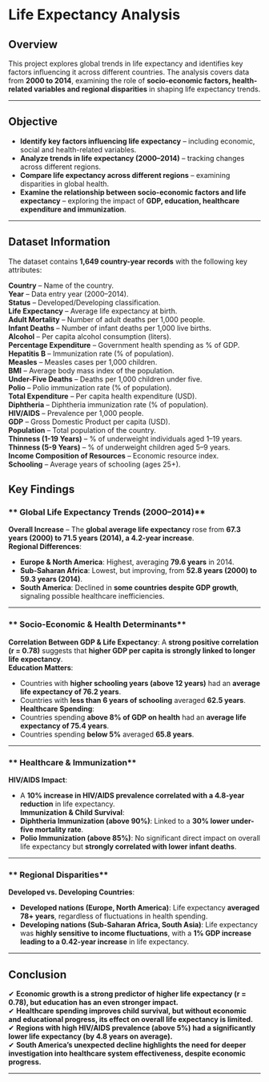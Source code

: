 # **Life Expectancy Analysis**

## **Overview**  
This project explores global trends in life expectancy and identifies key factors influencing it across different countries. The analysis covers data from **2000 to 2014**, examining the role of **socio-economic factors, health-related variables and regional disparities** in shaping life expectancy trends.  
 

---

## **Objective**  
- **Identify key factors influencing life expectancy** – including economic, social and health-related variables.  
- **Analyze trends in life expectancy (2000–2014)** – tracking changes across different regions.  
- **Compare life expectancy across different regions** – examining disparities in global health.  
- **Examine the relationship between socio-economic factors and life expectancy** – exploring the impact of **GDP, education, healthcare expenditure and immunization**.  

---

## **Dataset Information**  
The dataset contains **1,649 country-year records** with the following key attributes:  

 **Country** – Name of the country.  
 **Year** – Data entry year (2000–2014).  
 **Status** – Developed/Developing classification.  
 **Life Expectancy** – Average life expectancy at birth.  
 **Adult Mortality** – Number of adult deaths per 1,000 people.  
 **Infant Deaths** – Number of infant deaths per 1,000 live births.  
 **Alcohol** – Per capita alcohol consumption (liters).  
 **Percentage Expenditure** – Government health spending as % of GDP.  
 **Hepatitis B** – Immunization rate (% of population).  
 **Measles** – Measles cases per 1,000 children.  
 **BMI** – Average body mass index of the population.  
 **Under-Five Deaths** – Deaths per 1,000 children under five.  
 **Polio** – Polio immunization rate (% of population).  
 **Total Expenditure** – Per capita health expenditure (USD).  
 **Diphtheria** – Diphtheria immunization rate (% of population).  
 **HIV/AIDS** – Prevalence per 1,000 people.  
 **GDP** – Gross Domestic Product per capita (USD).  
 **Population** – Total population of the country.  
 **Thinness (1-19 Years)** – % of underweight individuals aged 1–19 years.  
 **Thinness (5-9 Years)** – % of underweight children aged 5–9 years.  
 **Income Composition of Resources** – Economic resource index.  
 **Schooling** – Average years of schooling (ages 25+).  



## **Key Findings**  

### ** Global Life Expectancy Trends (2000–2014)**  
 **Overall Increase** – The **global average life expectancy** rose from **67.3 years (2000) to 71.5 years (2014), a 4.2-year increase**.  
 **Regional Differences**:  
   - **Europe & North America**: Highest, averaging **79.6 years** in 2014.  
   - **Sub-Saharan Africa**: Lowest, but improving, from **52.8 years (2000) to 59.3 years (2014)**.  
   - **South America**: Declined in **some countries despite GDP growth**, signaling possible healthcare inefficiencies.  

---

### ** Socio-Economic & Health Determinants**  
 **Correlation Between GDP & Life Expectancy**: A **strong positive correlation (r = 0.78)** suggests that **higher GDP per capita is strongly linked to longer life expectancy**.  
 **Education Matters**:  
   - Countries with **higher schooling years (above 12 years)** had an **average life expectancy of 76.2 years**.  
   - Countries with **less than 6 years of schooling** averaged **62.5 years**.  
 **Healthcare Spending**:  
   - Countries spending **above 8% of GDP on health** had an **average life expectancy of 75.4 years**.  
   - Countries spending **below 5%** averaged **65.8 years**.  

---

### ** Healthcare & Immunization**  
 **HIV/AIDS Impact**:  
   - A **10% increase in HIV/AIDS prevalence correlated with a 4.8-year reduction** in life expectancy.  
 **Immunization & Child Survival**:  
   - **Diphtheria Immunization (above 90%)**: Linked to a **30% lower under-five mortality rate**.  
   - **Polio Immunization (above 85%)**: No significant direct impact on overall life expectancy but **strongly correlated with lower infant deaths**.  

---

### ** Regional Disparities**  
 **Developed vs. Developing Countries**:  
   - **Developed nations (Europe, North America)**: Life expectancy **averaged 78+ years**, regardless of fluctuations in health spending.  
   - **Developing nations (Sub-Saharan Africa, South Asia)**: Life expectancy was **highly sensitive to income fluctuations**, with a **1% GDP increase leading to a 0.42-year increase** in life expectancy.  

---

## **Conclusion**  

✔ **Economic growth is a strong predictor of higher life expectancy (r = 0.78), but education has an even stronger impact.**  
✔ **Healthcare spending improves child survival, but without economic and educational progress, its effect on overall life expectancy is limited.**  
✔ **Regions with high HIV/AIDS prevalence (above 5%) had a significantly lower life expectancy (by 4.8 years on average).**  
✔ **South America’s unexpected decline highlights the need for deeper investigation into healthcare system effectiveness, despite economic progress.**  

---
 

